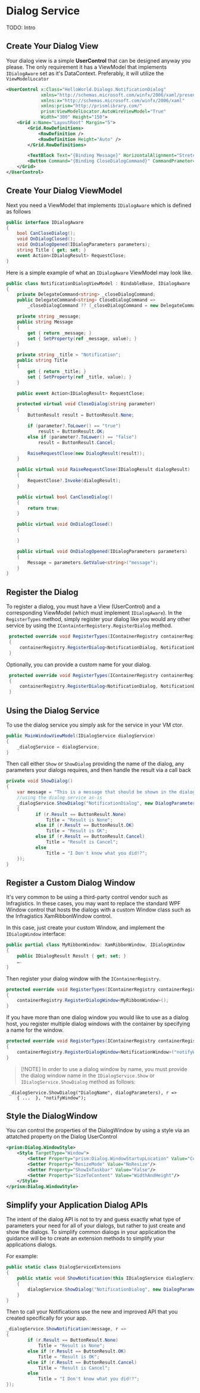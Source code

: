 # Dialog Service

TODO: Intro

## Create Your Dialog View

Your dialog view is a simple **UserControl** that can be designed anyway you please.  The only requirement it has a ViewModel that implements `IDialogAware` set as it's DataContext.  Preferably, it will utilize the `ViewModelLocator`

```xml
<UserControl x:Class="HelloWorld.Dialogs.NotificationDialog"
             xmlns="http://schemas.microsoft.com/winfx/2006/xaml/presentation"
             xmlns:x="http://schemas.microsoft.com/winfx/2006/xaml"
             xmlns:prism="http://prismlibrary.com/"
             prism:ViewModelLocator.AutoWireViewModel="True"
             Width="300" Height="150">
    <Grid x:Name="LayoutRoot" Margin="5">
        <Grid.RowDefinitions>
            <RowDefinition />
            <RowDefinition Height="Auto" />
        </Grid.RowDefinitions>

        <TextBlock Text="{Binding Message}" HorizontalAlignment="Stretch" VerticalAlignment="Stretch" Grid.Row="0" TextWrapping="Wrap" />
        <Button Command="{Binding CloseDialogCommand}" CommandPrameter="true" Content="OK" Width="75" Height="25" HorizontalAlignment="Right" Margin="0,10,0,0" Grid.Row="1" IsDefault="True" />
    </Grid>
</UserControl>
```

## Create Your Dialog ViewModel

Next you need a ViewModel that implements `IDialogAware` which is defined as follows

```cs
public interface IDialogAware
{
    bool CanCloseDialog();
    void OnDialogClosed();
    void OnDialogOpened(IDialogParameters parameters);
    string Title { get; set; }
    event Action<IDialogResult> RequestClose;
}
```

Here is a simple example of what an `IDialogAware` ViewModel may look like.

```cs
public class NotificationDialogViewModel : BindableBase, IDialogAware
{
    private DelegateCommand<string> _closeDialogCommand;
    public DelegateCommand<string> CloseDialogCommand =>
        _closeDialogCommand ?? (_closeDialogCommand = new DelegateCommand<string>(CloseDialog));

    private string _message;
    public string Message
    {
        get { return _message; }
        set { SetProperty(ref _message, value); }
    }

    private string _title = "Notification";
    public string Title
    {
        get { return _title; }
        set { SetProperty(ref _title, value); }
    }

    public event Action<IDialogResult> RequestClose;

    protected virtual void CloseDialog(string parameter)
    {
        ButtonResult result = ButtonResult.None;

        if (parameter?.ToLower() == "true")
            result = ButtonResult.OK;
        else if (parameter?.ToLower() == "false")
            result = ButtonResult.Cancel;

        RaiseRequestClose(new DialogResult(result));
    }

    public virtual void RaiseRequestClose(IDialogResult dialogResult)
    {
        RequestClose?.Invoke(dialogResult);
    }

    public virtual bool CanCloseDialog()
    {
        return true;
    }

    public virtual void OnDialogClosed()
    {

    }

    public virtual void OnDialogOpened(IDialogParameters parameters)
    {
        Message = parameters.GetValue<string>("message");
    }
}
```

## Register the Dialog

To register a dialog, you must have a View (UserControl) and a corresponding ViewModel (which must implement `IDialogAware`).  In the `RegisterTypes` method, simply register your dialog like you would any other service by using the `IContainterRegistery.RegisterDialog` method.

```cs
 protected override void RegisterTypes(IContainerRegistry containerRegistry)
 {
     containerRegistry.RegisterDialog<NotificationDialog, NotificationDialogViewModel>();
 }
```

Optionally, you can provide a custom name for your dialog.
```cs
 protected override void RegisterTypes(IContainerRegistry containerRegistry)
 {
     containerRegistry.RegisterDialog<NotificationDialog, NotificationDialogViewModel>("myDialog");
 }
```

## Using the Dialog Service

To use the dialog service you simply ask for the service in your VM ctor.

```cs
public MainWindowViewModel(IDialogService dialogService)
{
    _dialogService = dialogService;
}
```

Then call either `Show` or `ShowDialog` providing the name of the dialog, any parameters your dialogs requires, and then handle the result via a call back

```cs
private void ShowDialog()
{
    var message = "This is a message that should be shown in the dialog.";
    //using the dialog service as-is
    _dialogService.ShowDialog("NotificationDialog", new DialogParameters($"message={message}"), r =>
    {
           if (r.Result == ButtonResult.None)
               Title = "Result is None";
           else if (r.Result == ButtonResult.OK)
               Title = "Result is OK";
           else if (r.Result == ButtonResult.Cancel)
               Title = "Result is Cancel";
           else
               Title = "I Don't know what you did!?";
    });
}
```

## Register a Custom Dialog Window

It's very common to be using a third-party control vendor such as Infragistics. In these cases, you may want to replace the standard WPF Window control that hosts the dialogs with a custom Window class such as the Infragistics XamRibbonWindow control.

In this case, just create your custom Window, and implement the `IDialogWindow` interface:

```cs
public partial class MyRibbonWindow: XamRibbonWindow, IDialogWindow
{
    public IDialogResult Result { get; set; }
    ….
}
```

Then register your dialog window with the `IContainerRegistry`.

```cs
protected override void RegisterTypes(IContainerRegistry containerRegistry)
{
    containerRegistry.RegisterDialogWindow<MyRibbonWindow>();
}
```
If you have more than one dialog window you would like to use as a dialog host, you register multiple dialog windows with the container by specifying a name for the window.
```cs
protected override void RegisterTypes(IContainerRegistry containerRegistry)
{
    containerRegistry.RegisterDialogWindow<NotificationWindow>("notifyWindow");
}
```
> [!NOTE] In order to use a dialog window by name, you must provide the dialog window name in the `IDialogService.Show` or `IDialogService.ShowDialog` method as follows:
```
 _dialogService.ShowDialog("DialogName", dialogParameters), r =>
    { ...  }, "notifyWindow");
```

## Style the DialogWindow

You can control the properties of the DialogWindow by using a style via an attatched property on the Dialog UserControl

```xml
<prism:Dialog.WindowStyle>
    <Style TargetType="Window">
        <Setter Property="prism:Dialog.WindowStartupLocation" Value="CenterScreen" />
        <Setter Property="ResizeMode" Value="NoResize"/>
        <Setter Property="ShowInTaskbar" Value="False"/>
        <Setter Property="SizeToContent" Value="WidthAndHeight"/>
    </Style>
</prism:Dialog.WindowStyle>
```

## Simplify your Application Dialog APIs

The intent of the dialog API is not to try and guess exactly what type of parameters your need for all of your dialogs, but rather to just create and show the dialogs.  To simplify common dialogs in your application the guidance will be to create an extension methods to simplify your applications dialogs.

For example:

```cs
public static class DialogServiceExtensions
{
    public static void ShowNotification(this IDialogService dialogService, string message, Action<IDialogResult> callBack)
    {
        dialogService.ShowDialog("NotificationDialog", new DialogParameters($"message={message}"), callBack, "notificationWindow");
    }
}
```

Then to call your Notifications use the new and improved API that you created specifically for your app.

```cs
_dialogService.ShowNotification(message, r =>
{
        if (r.Result == ButtonResult.None)
            Title = "Result is None";
        else if (r.Result == ButtonResult.OK)
            Title = "Result is OK";
        else if (r.Result == ButtonResult.Cancel)
            Title = "Result is Cancel";
        else
            Title = "I Don't know what you did!?";
});
```